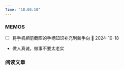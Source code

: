 ```yaml
---
Time: "18:00:10"
---
```


### MEMOS

- [ ] 将手机相册截图的手柄知识补充到新手向 📅 2024-10-18 

- 做人真诚，做事不要太老实

### 阅读文章







